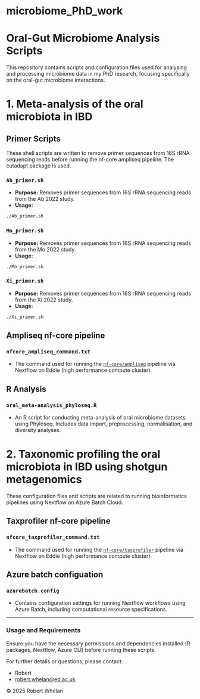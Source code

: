 # microbiome_PhD_work

# Oral-Gut Microbiome Analysis Scripts

This repository contains scripts and configuration files used for analysing and processing microbiome data in my PhD research, focusing specifically on the oral-gut microbiome interactions.

# 1. Meta-analysis of the oral microbiota in IBD

## Primer Scripts

These shell scripts are written to remove primer sequences from 16S rRNA sequencing reads before running the nf-core ampliseq pipeline. The cutadapt package is used.

### `Ab_primer.sh`

* **Purpose:** Removes primer sequences from 16S rRNA sequencing reads from the Ab 2022 study.
* **Usage:**

```bash
./Ab_primer.sh
```

### `Mo_primer.sh`

* **Purpose:** Removes primer sequences from 16S rRNA sequencing reads from the Mo 2022 study.
* **Usage:**

```bash
./Mo_primer.sh
```

### `Xi_primer.sh`

* **Purpose:** Removes primer sequences from 16S rRNA sequencing reads from the Xi 2022 study.
* **Usage:**

```bash
./Xi_primer.sh
```

## Ampliseq nf-core pipeline

### `nfcore_ampliseq_command.txt`

* The command used for running the [`nf-core/ampliseq`](https://nf-co.re/ampliseq) pipeline via Nextflow on Eddie (high performance compute cluster). 

## R Analysis

### `oral_meta-analysis_phyloseq.R`

* An R script for conducting meta-analysis of oral microbiome datasets using Phyloseq. Includes data import, preprocessing, normalisation, and diversity analyses.

# 2. Taxonomic profiling the oral microbiota in IBD using shotgun metagenomics

These configuration files and scripts are related to running bioinformatics pipelines using Nextflow on Azure Batch Cloud.

## Taxprofiler nf-core pipeline

### `nfcore_taxprofiler_command.txt`

* The command used for running the [`nf-core/taxprofiler`](https://nf-co.re/taxprofiler) pipeline via Nextflow on Eddie (high performance compute cluster). 

## Azure batch configuation

### `azurebatch.config`

* Contains configuration settings for running Nextflow workflows using Azure Batch, including computational resource specifications.

---

### Usage and Requirements

Ensure you have the necessary permissions and dependencies installed (R packages, Nextflow, Azure CLI) before running these scripts.

For further details or questions, please contact:

* Robert
* robert.whelan@ed.ac.uk

© 2025 Robert Whelan
